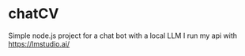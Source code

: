 # chatCV
Simple node.js project for a chat bot with a local LLM
I run my api with https://lmstudio.ai/
